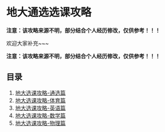 # 地大通选选课攻略

**注意：该攻略来源不明，部分结合个人经历修改，仅供参考！！！**

欢迎大家补充~~~

**注意：该攻略来源不明，部分结合个人经历修改，仅供参考！！！**

## 目录

1. [地大选课攻略-通选篇](地大选课攻略-通选篇.md)
2. [地大选课攻略-体育篇](地大选课攻略-体育篇.md)
3. [地大选课攻略-英语篇](地大选课攻略-英语篇.md)
4. [地大选课攻略-数学篇](地大选课攻略-数学篇.md)
5. [地大选课攻略-物理篇](地大选课攻略-物理篇.md)